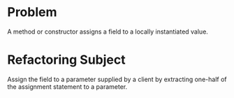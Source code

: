 # Problem
A method or constructor assigns a field to a locally instantiated value.

# Refactoring Subject
Assign the field to a parameter supplied by a client by extracting one-half of the assignment statement to a parameter.